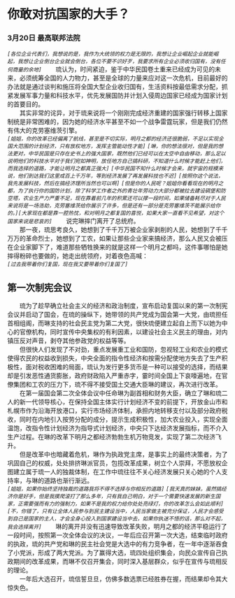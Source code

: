 # 你敢对抗国家的大手？
### 3月20日 最高联邦法院
*```[各位企业代表们，我想说的是，我作为大统领的权力是无限的，我想让企业崛起企业就能崛起，我想让企业倒台企业就会倒台，各位不要不识好歹，我要求所有企业必须收归国有，没有任何商量的余地]```*
&emsp;&emsp;琉认为，时间紧迫，鉴于中华民国卷土重来已经成为可见的未来，必须统筹全国的人力物力，甚至是全球的力量来应对这一次危机，目前最好的办法就是通过谈判和施压将全国大型企业收归国有，生活资料按最低需求分配，抓紧发展军事力量和科技水平，优先发展国防并计划入侵周边国家已经成为国家计划的首要目的。  
&emsp;&emsp;其实非常的诧异，对于琉来说将一个刚刚完成经济重建的国家强行转移上国家制统是非常困难的，因为她的经济水平甚至不如一个战争雷霆玩家，但是我们仍然有伟大的克劳塞维茨引擎。  
*```[姐姐，你的改革已经偏离了航线，甚至是不切实际，明月之都的经济还很脆弱，不足以实现全国大范围的计划经济，只有放权地方，发挥主管能动性才能]```*
*```[琳，你的想法很对，但是我的想法更对，中华民国是只存在史书上的强大国家，既然他们已经可以在太空中自由移动，那么足以说明他们的科技水平对于我们宛如神明，放任地方自己搞科研，不知道什么时候才能赶上他们，而我选择的道路，才能让明月之都真正强大]```*
*```[中华民国不知什么时候才会来，就宇宙的规模来说，他们到达我们这里成百上千万年，等到经济发展了再发展科技也不迟]```*
*```[按照你这个说法，我先发展科技，然后在搞经济理所当然也可以啊]```*
*```[但是你的人民呢？姐姐你看看现在的明月之都，为了执行你的国防计划，除了科学工作者之外的青壮年劳动力大部分都被拉去建设碉堡和防空塔，农业生产力严重不足，现在靠着前几年的积累还可以撑一段时间，如果储备耗尽对于人民来说将是一场浩劫，克劳塞维茨给你展示了许多，但是还有一部分是克劳塞维茨不能展示给你的。][大家现在都是靠一腔热忱，和对明月之都复国的喜悦，如果大家一直看不见希望，对这个国家来说是悲哀的]```*
&emsp;&emsp;说完琳摔门离开了总统府。  
&emsp;&emsp;那一夜，琉思考良久，她想到了千千万万被企业家剥削的人民，她想到了千千万万的革命烈士，她想到了工农，如果让那些企业家来搞经济，那么人民又会被压在企业家脚下了，难道那些牺牲换来的就是这样一个明月之都吗，这件事哪怕是她摔得粉碎也要做的，她走出统领府，对着夜色高喊：  
*```[过去我带着你们复国，现在我又要带着你们复国了]```*
## 第一次制宪会议
&emsp;&emsp;琉为了趁早确立社会主义的经济和政治制度，宣布启动复国以来的第一次制宪会议并启动了国会，在琉的操纵下，她带领的共产党成为国会第一大党，由琉担任首相组阁，而琳支持的社会民主党为第二大党，很快琉便建立起自上而下以她为中心的官僚机构，同时宣传中央集权的有利因素，以建设社会主义民主的理由，对内镇压反对声音，剥夺其他参政党的权益等等。  
&emsp;&emsp;但很快人们发现了不对劲，重点发展重工业和国防，忽视轻工业和农业的模式使得农民的权益收到损失，中央全面的指令性经济和按需分配使地方失去了生产积极性，面对税收困难的局面，琉认为发行更多货币是一种可以接受的选择，而结果却是引发恶性通货膨胀，政府财政陷入严重赤字，霎时间全国上下哀嚎遍地，在官僚集团和工农的压力下，琉不得不接受国土交通大臣琳的建议，再次进行改革。  
&emsp;&emsp;在第一届国会第二次全体会议中任命琳为副首相和财务大臣，确立了琳和琉二人的新一代领导核心，在保持全国主体实行计划经济不变的前提下，开放金山市和札幌市作为沿海开放港口，实行市场经济体制，承担内地转移支付以及部分政府税收，同时在内地引入按劳分配的成分，提示生成积极性，加大农业投入，实现全面温饱，改指令性计划经济为指导式计划经济，中央只下达经济发展指标，而不介入生产过程。在琳的改革下明月之都经济勃勃生机万物竞发，实现了第二次经济飞升。  
&emsp;&emsp;但是改革中也暗藏着危机，琳作为执政党主席，是事实上的最终决策者，为了巩固自己的权威，处处排挤琳派官员，包揽改革成果，树立个人崇拜，不愿放权企图建立属于琉一人的独裁体制，在工作中琉往往不关心经济发展只关心她的个人支持率，与琳的道路也渐行渐远。  
*```[姐姐，如果你始终坚持独裁的道路我将不得不选择与你相反的道路]```*
*```[我天真的妹妹，虽然搞经济你是好手，但是我摸爬滚打了那么多年，只有我自己明白，对于一个需要快速发展的新生国家，正需要强而有力的强制力，如果不是我的权力给你处处亮绿灯，你的改革怎么会如此顺利]```*
*```[不，你错了，只有让全体人民参与到民主建设当中，人民当家做主被充分保证，人民才会感受到自己是国家的主人，才会全身心投入到国家建设当中去，如果你执迷不悟的话，那么对不起，我会选择离开]```*
&emsp;&emsp;琳的离开并没有迅速导致改革失败，明月之都的经济平稳运行了一段时间，按照第一次全体会议的决议，一年后应召开第一次大选，结束临时政府的执政，琉的共产党和琳的民主社会党是大选中的有力竞争者，在一年中逐渐吞食了小党派，形成了两大党派。为了赢得大选，琉四处组织集会，向民众宣传自己执政期间的改革成果，而琳不仅召开集会，同时深入基层群众，似乎在宣传与琉相反的理论。  
&emsp;&emsp;一年后大选召开，琉信誓旦旦，仿佛多数选票已经胜券在握，而结果却令其大惊失色。  